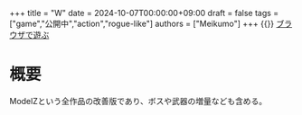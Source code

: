 +++
title = "W"
date = 2024-10-07T00:00:00+09:00
draft = false
tags = ["game","公開中","action","rogue-like"]
authors = ["Meikumo"]
+++
{{<youtube UsjRuwYzFxc>}}
[ブラウザで遊ぶ](https://meikumo.itch.io/w)
# 概要
ModelZという全作品の改善版であり、ボスや武器の増量なども含める。


